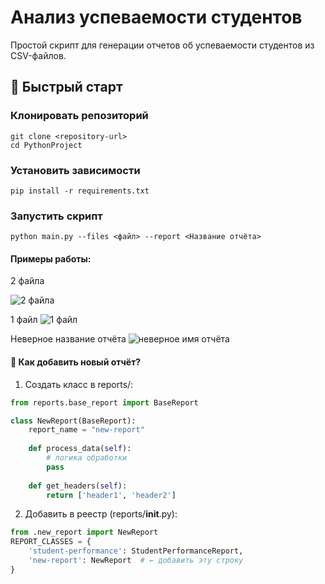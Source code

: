 # Анализ успеваемости студентов 

Простой скрипт для генерации отчетов об успеваемости студентов из CSV-файлов.

## 🚀 Быстрый старт

### Клонировать репозиторий
```
git clone <repository-url>
cd PythonProject
```
### Установить зависимости
```
pip install -r requirements.txt
```
### Запустить скрипт
```
python main.py --files <файл> --report <Название отчёта>
```

#### Примеры работы:
2 файла 

![2 файла](https://github.com/user-attachments/assets/bf4301a6-416b-4dff-9740-6a524eb50f01)

1 файл 
![1 файл](https://github.com/user-attachments/assets/9ec10350-2fd8-4991-872c-195660d0cbfd)


Неверное название отчёта 
![неверное имя отчёта](https://github.com/user-attachments/assets/046384ab-85e3-4114-a03b-db988952143c)


#### 🤔 Как добавить новый отчёт? 
1. Создать класс в reports/:

``` Python
from reports.base_report import BaseReport

class NewReport(BaseReport):
    report_name = "new-report"
    
    def process_data(self):
        # логика обработки
        pass
    
    def get_headers(self):
        return ['header1', 'header2']
```

2. Добавить в реестр (reports/__init__.py):

``` Python
from .new_report import NewReport
REPORT_CLASSES = {
    'student-performance': StudentPerformanceReport,
    'new-report': NewReport  # ← добавить эту строку
}
```

